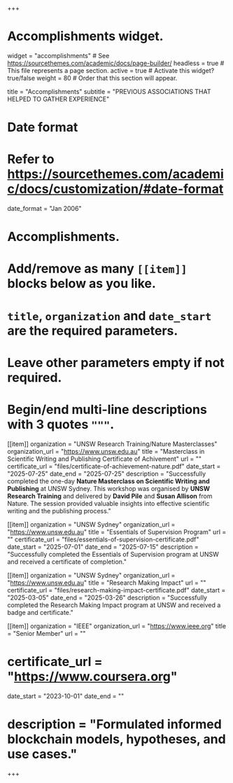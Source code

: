 +++
# Accomplishments widget.
widget = "accomplishments"  # See https://sourcethemes.com/academic/docs/page-builder/
headless = true  # This file represents a page section.
active = true  # Activate this widget? true/false
weight = 80  # Order that this section will appear.

title = "Accomplish&shy;ments"
subtitle = "PREVIOUS ASSOCIATIONS THAT HELPED TO GATHER EXPERIENCE"

# Date format
#   Refer to https://sourcethemes.com/academic/docs/customization/#date-format
date_format = "Jan 2006"

# Accomplishments.
#   Add/remove as many `[[item]]` blocks below as you like.
#   `title`, `organization` and `date_start` are the required parameters.
#   Leave other parameters empty if not required.
#   Begin/end multi-line descriptions with 3 quotes `"""`. 

[[item]]
  organization = "UNSW Research Training/Nature Masterclasses"
  organization_url = "https://www.unsw.edu.au"
  title = "Masterclass in Scientific Writing and Publishing Certificate of Achivement"
  url = ""
  certificate_url = "files/certificate-of-achievement-nature.pdf"
  date_start = "2025-07-25"
  date_end = "2025-07-25"
  description = "Successfully completed the one-day **Nature Masterclass on Scientific Writing and Publishing** at UNSW Sydney. This workshop was organised by **UNSW Research Training** and delivered by **David Pile** and **Susan Allison** from Nature. The session provided valuable insights into effective scientific writing and the publishing process."

[[item]]
  organization = "UNSW Sydney"
  organization_url = "https://www.unsw.edu.au"
  title = "Essentials of Supervision Program"
  url = ""
  certificate_url = "files/essentials-of-supervision-certificate.pdf"
  date_start = "2025-07-01"
  date_end = "2025-07-15"
  description = "Successfully completed the Essentials of Supervision program at UNSW and received a certificate of completion."

[[item]]
  organization = "UNSW Sydney"
  organization_url = "https://www.unsw.edu.au"
  title = "Research Making Impact"
  url = ""
  certificate_url = "files/research-making-impact-certificate.pdf"
  date_start = "2025-03-05"
  date_end = "2025-03-26"
  description = "Successfully completed the Research Making Impact program at UNSW and received a badge and certificate."  

[[item]]
  organization = "IEEE"
  organization_url = "https://www.ieee.org"
  title = "Senior Member"
  url = ""
  # certificate_url = "https://www.coursera.org"
  date_start = "2023-10-01"
  date_end = ""
  # description = "Formulated informed blockchain models, hypotheses, and use cases."
+++
